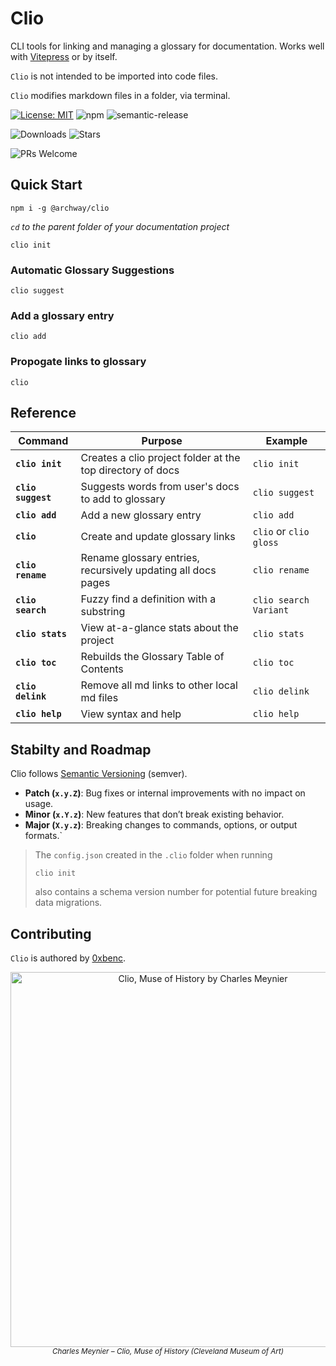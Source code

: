 # Clio

CLI tools for linking and managing a glossary for documentation.
Works well with [Vitepress](https://vitepress.dev/) or by itself.

`Clio` is not intended to be imported into code files.

`Clio` modifies markdown files in a folder, via terminal.

[![License: MIT](https://img.shields.io/badge/License-MIT-yellow.svg)](https://opensource.org/licenses/MIT)
![npm](https://img.shields.io/npm/v/@archway/clio)
![semantic-release](https://img.shields.io/badge/semver‑compatible-✓-brightgreen)

![Downloads](https://img.shields.io/npm/dw/@archway/clio)
![Stars](https://img.shields.io/github/stars/off-court-creations/clio?style=social)

![PRs Welcome](https://img.shields.io/badge/PRs-welcome-brightgreen?logo=github)

## Quick Start

```shell
npm i -g @archway/clio
```

*`cd` to the parent folder of your documentation project*

```shell
clio init
```

### Automatic Glossary Suggestions

```shell
clio suggest
```

### Add a glossary entry

```shell
clio add
```

### Propogate links to glossary

```shell
clio
```

## Reference

| Command | Purpose | Example |
|---------|---------|---------|
| **`clio init`** | Creates a clio project folder at the top directory of docs | `clio init` |
| **`clio suggest`** | Suggests words from user's docs to add to glossary  | `clio suggest` |
| **`clio add`** | Add a new glossary entry  | `clio add` |
| **`clio`** | Create and update glossary links | `clio` or `clio gloss` |
| **`clio rename`** | Rename glossary entries, recursively updating all docs pages | `clio rename` |
| **`clio search`** | Fuzzy find a definition with a substring | `clio search Variant` |
| **`clio stats`** | View at-a-glance stats about the project | `clio stats` |
| **`clio toc`** | Rebuilds the Glossary Table of Contents | `clio toc` |
| **`clio delink`** | Remove all md links to other local md files | `clio delink` |
| **`clio help`** | View syntax and help | `clio help` |

## Stabilty and Roadmap

Clio follows [Semantic Versioning](https://semver.org/) (semver).

- **Patch (`x.y.Z`)**: Bug fixes or internal improvements with no impact on usage.
- **Minor (`x.Y.z`)**: New features that don’t break existing behavior.
- **Major (`X.y.z`)**: Breaking changes to commands, options, or output formats.`

>The `config.json` created in the `.clio` folder when running
>
>```shell
>clio init
>```
>
>also contains a schema version number for potential future breaking data migrations.

## Contributing

`Clio` is authored by [0xbenc](https://github.com/0xbenc).

<div align="center"> <img src="https://upload.wikimedia.org/wikipedia/commons/thumb/1/1b/Charles_Meynier_-_Clio%2C_Muse_of_History_-_2003.6.5_-_Cleveland_Museum_of_Art.tiff/lossy-page1-800px-Charles_Meynier_-_Clio%2C_Muse_of_History_-_2003.6.5_-_Cleveland_Museum_of_Art.tiff.jpg" alt="Clio, Muse of History by Charles Meynier" width="600"/> <br/> <sub><i>Charles Meynier – Clio, Muse of History (Cleveland Museum of Art)</i></sub> </div>
